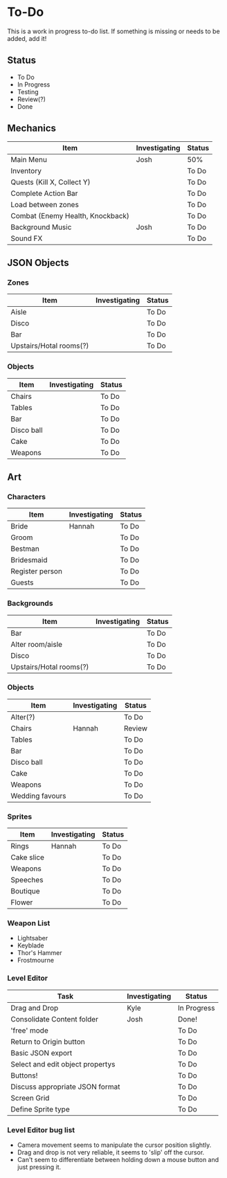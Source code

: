 # To-Do
This is a work in progress to-do list. If something is missing or needs to be added, add it! 

## Status
- To Do
- In Progress
- Testing
- Review(?)
- Done

## Mechanics
Item | Investigating | Status 
--- | --- | ---
Main Menu | Josh | 50%
Inventory |  |  To Do
Quests (Kill X, Collect Y) |  | To Do
Complete Action Bar |  | To Do
Load between zones |  | To Do
Combat (Enemy Health, Knockback) |  | To Do
Background Music | Josh | To Do
Sound FX |  | To Do

## JSON Objects
### Zones
Item | Investigating | Status 
--- | --- | ---
Aisle |  | To Do
Disco |  | To Do
Bar |  | To Do
Upstairs/Hotal rooms(?) |  | To Do

### Objects
Item | Investigating | Status 
--- | --- | ---
Chairs |  | To Do
Tables |  | To Do
Bar |  | To Do
Disco ball |  | To Do
Cake |  | To Do
Weapons |  | To Do

## Art
### Characters
Item | Investigating | Status 
--- | --- | ---
Bride | Hannah | To Do
Groom |  | To Do
Bestman |  | To Do
Bridesmaid |  | To Do
Register person |  | To Do
Guests |  | To Do

### Backgrounds
Item | Investigating | Status 
--- | --- | ---
Bar |  | To Do
Alter room/aisle |  | To Do
Disco |  | To Do
Upstairs/Hotal rooms(?) |  | To Do

### Objects
Item | Investigating | Status 
--- | --- | ---
Alter(?) |  | To Do
Chairs | Hannah | Review
Tables |  | To Do
Bar |  | To Do
Disco ball |  | To Do
Cake |  | To Do
Weapons |  | To Do
Wedding favours |  | To Do

### Sprites
Item | Investigating | Status 
--- | --- | ---
Rings | Hannah | To Do
Cake slice |  | To Do
Weapons |  | To Do
Speeches |  | To Do
Boutique |  | To Do
Flower |  | To Do

### Weapon List
- Lightsaber
- Keyblade
- Thor's Hammer
- Frostmourne

### Level Editor
Task | Investigating | Status
--- | --- | ---
Drag and Drop | Kyle | In Progress
Consolidate Content folder | Josh | Done!
'free' mode |  | To Do
Return to Origin button |  | To Do
Basic JSON export |  | To Do
Select and edit object propertys |  | To Do
Buttons! |  | To Do
Discuss appropriate JSON format |  | To Do
Screen Grid |  | To Do
Define Sprite type |  | To Do

### Level Editor bug list
- Camera movement seems to manipulate the cursor position slightly.
- Drag and drop is not very reliable, it seems to 'slip' off the cursor.
- Can't seem to differentiate between holding down a mouse button and just pressing it.

